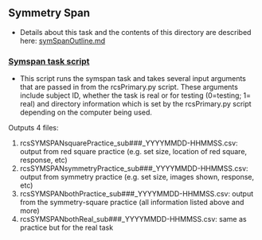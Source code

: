 ## Symmetry Span

- Details about this task and the contents of this directory are described here: [symSpanOutline.md](symSpanOutline.md)

### [Symspan task script](symSpanTaskModule.py)
- This script runs the symspan task and takes several input arguments that are passed in from the rcsPrimary.py script. These arguments include subject ID, whether the task is real or for testing (0=testing; 1= real) and directory information which is set by the rcsPrimary.py script depending on the computer being used.

Outputs 4 files:
1. rcsSYMSPANsquarePractice_sub###_YYYYMMDD-HHMMSS.csv: output from red square practice (e.g. set size, location of red square, response, etc)
2. rcsSYMSPANsymmetryPractice_sub###_YYYYMMDD-HHMMSS.csv: output from symmetry practice (e.g. set size, images shown, response, etc)
3. rcsSYMSPANbothPractice_sub###_YYYYMMDD-HHMMSS.csv: output from the symmetry-square practice (all information listed above and more)
4. rcsSYMSPANbothReal_sub###_YYYYMMDD-HHMMSS.csv: same as practice but for the real task
